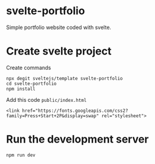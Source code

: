 # svelte-portfolio
Simple portfolio website coded with svelte.

# Create svelte project

Create commands

    npx degit sveltejs/template svelte-portfolio
    cd svelte-portfolio
    npm install

Add this code `public/index.html`

    <link href="https://fonts.googleapis.com/css2?family=Press+Start+2P&display=swap" rel="stylesheet">

# Run the development server

    npm run dev

